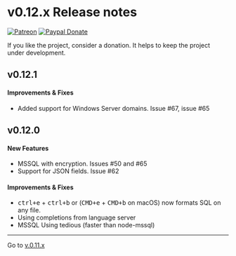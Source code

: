 # v0.12.x Release notes

[![Patreon](https://img.shields.io/badge/patreon-support-blue.svg)](https://www.patreon.com/mteixeira)
[![Paypal Donate](https://img.shields.io/badge/paypal-donate-blue.svg)](https://www.paypal.com/cgi-bin/webscr?cmd=_s-xclick&hosted_button_id=RSMB6DGK238V8)

If you like the project, consider a donation. It helps to keep the project under development.

## v0.12.1

#### Improvements & Fixes

- Added support for Windows Server domains. Issue #67, issue #65


## v0.12.0

#### New Features

- MSSQL with encryption. Issues #50 and #65
- Support for JSON fields. Issue #62

#### Improvements & Fixes

- <kbd>ctrl+e</kbd> + <kbd>ctrl+b</kbd> or (<kbd>CMD+e</kbd> + <kbd>CMD+b</kbd> on macOS) now formats SQL on any file.
- Using completions from language server
- MSSQL Using tedious (faster than node-mssql)

------

Go to [v.0.11.x](v0.11.x.md)

